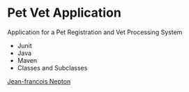 # Pet Vet Application

 Application for a Pet Registration and Vet Processing System

 * Junit
 * Java
 * Maven
 * Classes and Subclasses
 


 [Jean-francois Nepton](http://sqasolution.com)
